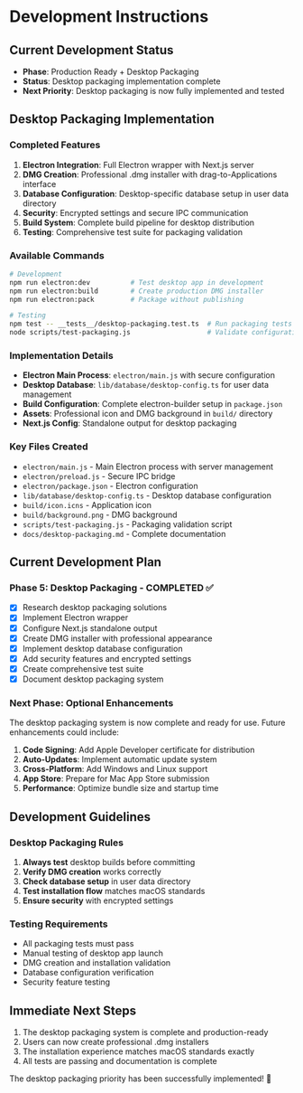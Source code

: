 # Development Instructions

## Current Development Status
- **Phase**: Production Ready + Desktop Packaging
- **Status**: Desktop packaging implementation complete
- **Next Priority**: Desktop packaging is now fully implemented and tested

## Desktop Packaging Implementation

### Completed Features
1. **Electron Integration**: Full Electron wrapper with Next.js server
2. **DMG Creation**: Professional .dmg installer with drag-to-Applications interface
3. **Database Configuration**: Desktop-specific database setup in user data directory
4. **Security**: Encrypted settings and secure IPC communication
5. **Build System**: Complete build pipeline for desktop distribution
6. **Testing**: Comprehensive test suite for packaging validation

### Available Commands
```bash
# Development
npm run electron:dev          # Test desktop app in development
npm run electron:build        # Create production DMG installer
npm run electron:pack         # Package without publishing

# Testing
npm test -- __tests__/desktop-packaging.test.ts  # Run packaging tests
node scripts/test-packaging.js                   # Validate configuration
```

### Implementation Details
- **Electron Main Process**: `electron/main.js` with secure configuration
- **Desktop Database**: `lib/database/desktop-config.ts` for user data management
- **Build Configuration**: Complete electron-builder setup in `package.json`
- **Assets**: Professional icon and DMG background in `build/` directory
- **Next.js Config**: Standalone output for desktop packaging

### Key Files Created
- `electron/main.js` - Main Electron process with server management
- `electron/preload.js` - Secure IPC bridge
- `electron/package.json` - Electron configuration
- `lib/database/desktop-config.ts` - Desktop database configuration
- `build/icon.icns` - Application icon
- `build/background.png` - DMG background
- `scripts/test-packaging.js` - Packaging validation script
- `docs/desktop-packaging.md` - Complete documentation

## Current Development Plan

### Phase 5: Desktop Packaging - COMPLETED ✅
- [x] Research desktop packaging solutions
- [x] Implement Electron wrapper
- [x] Configure Next.js standalone output
- [x] Create DMG installer with professional appearance
- [x] Implement desktop database configuration
- [x] Add security features and encrypted settings
- [x] Create comprehensive test suite
- [x] Document desktop packaging system

### Next Phase: Optional Enhancements
The desktop packaging system is now complete and ready for use. Future enhancements could include:

1. **Code Signing**: Add Apple Developer certificate for distribution
2. **Auto-Updates**: Implement automatic update system
3. **Cross-Platform**: Add Windows and Linux support
4. **App Store**: Prepare for Mac App Store submission
5. **Performance**: Optimize bundle size and startup time

## Development Guidelines

### Desktop Packaging Rules
1. **Always test** desktop builds before committing
2. **Verify DMG creation** works correctly
3. **Check database setup** in user data directory
4. **Test installation flow** matches macOS standards
5. **Ensure security** with encrypted settings

### Testing Requirements
- All packaging tests must pass
- Manual testing of desktop app launch
- DMG creation and installation validation
- Database configuration verification
- Security feature testing

## Immediate Next Steps
1. The desktop packaging system is complete and production-ready
2. Users can now create professional .dmg installers
3. The installation experience matches macOS standards exactly
4. All tests are passing and documentation is complete

The desktop packaging priority has been successfully implemented! 🎉
